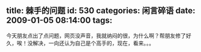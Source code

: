 title: 棘手的问题
id: 530
categories: 闲言碎语
date: 2009-01-05 08:14:00
tags:
---

今天朋友点出了点问题，网页没声音，我就纳闷的很，为什么啊？帮朋友修了好久，唉！没解决，一向还认为自己是个高手的，现在，看来。。。
